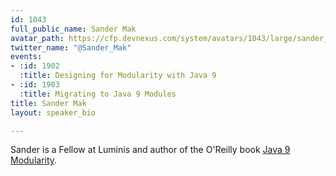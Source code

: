 ```yaml
---
id: 1043
full_public_name: Sander Mak
avatar_path: https://cfp.devnexus.com/system/avatars/1043/large/sander_mak_sq_small.jpg?1510606834
twitter_name: "@Sander_Mak"
events:
- :id: 1902
  :title: Designing for Modularity with Java 9
- :id: 1903
  :title: Migrating to Java 9 Modules
title: Sander Mak
layout: speaker_bio

---
```

Sander is a Fellow at Luminis and author of the O'Reilly book <a href="https://javamodularity.com">Java 9 Modularity</a>.